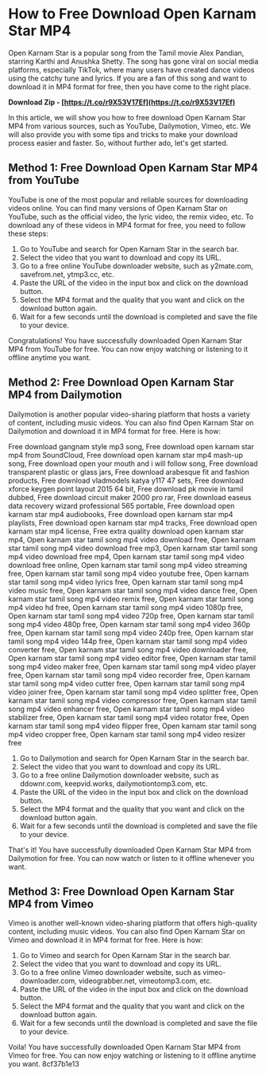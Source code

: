 # How to Free Download Open Karnam Star MP4
 
Open Karnam Star is a popular song from the Tamil movie Alex Pandian, starring Karthi and Anushka Shetty. The song has gone viral on social media platforms, especially TikTok, where many users have created dance videos using the catchy tune and lyrics. If you are a fan of this song and want to download it in MP4 format for free, then you have come to the right place.
 
**Download Zip - [https://t.co/r9X53V17Ef](https://t.co/r9X53V17Ef)**


 
In this article, we will show you how to free download Open Karnam Star MP4 from various sources, such as YouTube, Dailymotion, Vimeo, etc. We will also provide you with some tips and tricks to make your download process easier and faster. So, without further ado, let's get started.
 
## Method 1: Free Download Open Karnam Star MP4 from YouTube
 
YouTube is one of the most popular and reliable sources for downloading videos online. You can find many versions of Open Karnam Star on YouTube, such as the official video, the lyric video, the remix video, etc. To download any of these videos in MP4 format for free, you need to follow these steps:
 
1. Go to YouTube and search for Open Karnam Star in the search bar.
2. Select the video that you want to download and copy its URL.
3. Go to a free online YouTube downloader website, such as y2mate.com, savefrom.net, ytmp3.cc, etc.
4. Paste the URL of the video in the input box and click on the download button.
5. Select the MP4 format and the quality that you want and click on the download button again.
6. Wait for a few seconds until the download is completed and save the file to your device.

Congratulations! You have successfully downloaded Open Karnam Star MP4 from YouTube for free. You can now enjoy watching or listening to it offline anytime you want.
 
## Method 2: Free Download Open Karnam Star MP4 from Dailymotion
 
Dailymotion is another popular video-sharing platform that hosts a variety of content, including music videos. You can also find Open Karnam Star on Dailymotion and download it in MP4 format for free. Here is how:
 
Free download gangnam style mp3 song,  Free download open karnam star mp4 from SoundCloud,  Free download open karnam star mp4 mash-up song,  Free download open your mouth and i will follow song,  Free download transparent plastic or glass jars,  Free download arabesque fit and fashion products,  Free download vladmodels katya y117 47 sets,  Free download xforce keygen point layout 2015 64 bit,  Free download pk movie in tamil dubbed,  Free download circuit maker 2000 pro rar,  Free download easeus data recovery wizard professional 565 portable,  Free download open karnam star mp4 audiobooks,  Free download open karnam star mp4 playlists,  Free download open karnam star mp4 tracks,  Free download open karnam star mp4 license,  Free extra quality download open karnam star mp4,  Open karnam star tamil song mp4 video download free,  Open karnam star tamil song mp4 video download free mp3,  Open karnam star tamil song mp4 video download free mp4,  Open karnam star tamil song mp4 video download free online,  Open karnam star tamil song mp4 video streaming free,  Open karnam star tamil song mp4 video youtube free,  Open karnam star tamil song mp4 video lyrics free,  Open karnam star tamil song mp4 video music free,  Open karnam star tamil song mp4 video dance free,  Open karnam star tamil song mp4 video remix free,  Open karnam star tamil song mp4 video hd free,  Open karnam star tamil song mp4 video 1080p free,  Open karnam star tamil song mp4 video 720p free,  Open karnam star tamil song mp4 video 480p free,  Open karnam star tamil song mp4 video 360p free,  Open karnam star tamil song mp4 video 240p free,  Open karnam star tamil song mp4 video 144p free,  Open karnam star tamil song mp4 video converter free,  Open karnam star tamil song mp4 video downloader free,  Open karnam star tamil song mp4 video editor free,  Open karnam star tamil song mp4 video maker free,  Open karnam star tamil song mp4 video player free,  Open karnam star tamil song mp4 video recorder free,  Open karnam star tamil song mp4 video cutter free,  Open karnam star tamil song mp4 video joiner free,  Open karnam star tamil song mp4 video splitter free,  Open karnam star tamil song mp4 video compressor free,  Open karnam star tamil song mp4 video enhancer free,  Open karnam star tamil song mp4 video stabilizer free,  Open karnam star tamil song mp4 video rotator free,  Open karnam star tamil song mp4 video flipper free,  Open karnam star tamil song mp4 video cropper free,  Open karnam star tamil song mp4 video resizer free

1. Go to Dailymotion and search for Open Karnam Star in the search bar.
2. Select the video that you want to download and copy its URL.
3. Go to a free online Dailymotion downloader website, such as ddownr.com, keepvid.works, dailymotiontomp3.com, etc.
4. Paste the URL of the video in the input box and click on the download button.
5. Select the MP4 format and the quality that you want and click on the download button again.
6. Wait for a few seconds until the download is completed and save the file to your device.

That's it! You have successfully downloaded Open Karnam Star MP4 from Dailymotion for free. You can now watch or listen to it offline whenever you want.
 
## Method 3: Free Download Open Karnam Star MP4 from Vimeo
 
Vimeo is another well-known video-sharing platform that offers high-quality content, including music videos. You can also find Open Karnam Star on Vimeo and download it in MP4 format for free. Here is how:

1. Go to Vimeo and search for Open Karnam Star in the search bar.
2. Select the video that you want to download and copy its URL.
3. Go to a free online Vimeo downloader website, such as vimeo-downloader.com, videograbber.net, vimeotomp3.com, etc.
4. Paste the URL of the video in the input box and click on the download button.
5. Select the MP4 format and the quality that you want and click on the download button again.
6. Wait for a few seconds until the download is completed and save the file to your device.

Voila! You have successfully downloaded Open Karnam Star MP4 from Vimeo for free. You can now enjoy watching or listening to it offline anytime you want.
 8cf37b1e13
 
